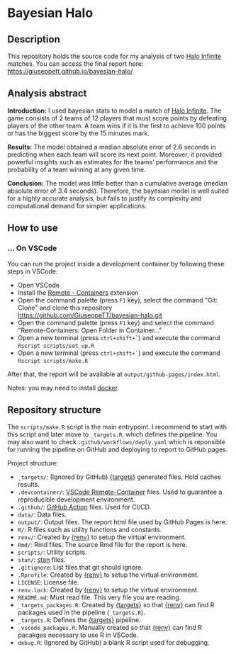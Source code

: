 # Bayesian Halo

## Description
This repository holds the source code for my analysis of two [Halo Infinite](https://www.xbox.com/games/halo-infinite) matches. You can access the final report here: https://giuseppett.github.io/bayesian-halo/

## Analysis abstract
**Introduction:** I used bayesian stats to model a match of [Halo Infinite](https://www.xbox.com/games/halo-infinite). The game consists of 2 teams of 12 players that must score points by defeating players of the other team. A team wins if it is the first to achieve 100 points or has the biggest score by the 15 minutes mark.

**Results:** The model obtained a median absolute error of 2.6 seconds in predicting when each team will score its next point. Moreover, it provided powerful insights such as estimates for the teams’ performance and the probability of a team winning at any given time.

**Conclusion:** The model was little better than a cumulative average (median absolute error of 3.4 seconds). Therefore, the bayesian model is well suited for a highly accurate analysis, but fails to justify its complexity and computational demand for simpler applications.

## How to use
### ... On VSCode
You can run the project inside a development container by following these steps in VSCode:
- Open VSCode
- Install the [Remote - Containers](https://marketplace.visualstudio.com/items?itemName=ms-vscode-remote.remote-containers) extension
- Open the command palette (press `F1` key), select the command "Git: Clone" and clone this repository https://github.com/GiuseppeTT/bayesian-halo.git
- Open the command palette (press `F1` key) and select the command "Remote-Containers: Open Folder in Container..."
- Open a new terminal (press `` ctrl+shift+` ``) and execute the command `Rscript scripts/set_up.R`
- Open a new terminal (press `` ctrl+shift+` ``) and execute the command `Rscript scripts/make.R`

After that, the report will be available at `output/github-pages/index.html`.

Notes: you may need to install [docker](https://www.docker.com/).

## Repository structure
The `scripts/make.R` script is the main entrypoint. I recommend to start with this script and later move to `_targets.R`, which defines the pipeline. You may also want to check `.github/workflows/deply.yaml` which is reponsible for running the pipeline on GitHub and deploying to report to GitHub pages.

Project structure:
- `_targets/`: (Ignored by GitHub) [{targets}](https://docs.ropensci.org/targets/) generated files. Hold caches results.
- `.devcontainer/`: [VSCode Remote-Container](https://code.visualstudio.com/docs/remote/containers) files. Used to guarantee a reproducible development environment.
- `.github/`: [GitHub Action](https://github.com/features/actions) files. Used for CI/CD.
- `data/`: Data files.
- `output/`: Output files. The report html file used by GitHub Pages is here.
- `R/`: R files such as utility functions and constants.
- `renv/`: Created by [{renv}](https://rstudio.github.io/renv/articles/renv.html) to setup the virtual environment.
- `Rmd/`: Rmd files. The source Rmd file for the report is here.
- `scripts/`: Utility scripts.
- `stan/`: [stan](https://mc-stan.org/cmdstanr/) files.
- `.gitignore`: List files that git should ignore.
- `.Rprofile`: Created by [{renv}](https://rstudio.github.io/renv/articles/renv.html) to setup the virtual environment.
- `LICENSE`: License file.
- `renv.lock`: Created by [{renv}](https://rstudio.github.io/renv/articles/renv.html) to setup the virtual environment.
- `README.md`: Must read file. This very file you are reading.
- `_targets_packages.R`: Created by [{targets}](https://docs.ropensci.org/targets/) so that [{renv}](https://rstudio.github.io/renv/articles/renv.html) can find R packages used in the pipeline (`_targets.R`).
- `_targets.R`: Defines the [{targets}](https://docs.ropensci.org/targets/) pipeline.
- `_vscode_packages.R`: Manually created so that [{renv}](https://rstudio.github.io/renv/articles/renv.html) can find R pacakges necessary to use R in VSCode.
- `debug.R`: (Ignored by GitHub) a blank R script used for debugging.
